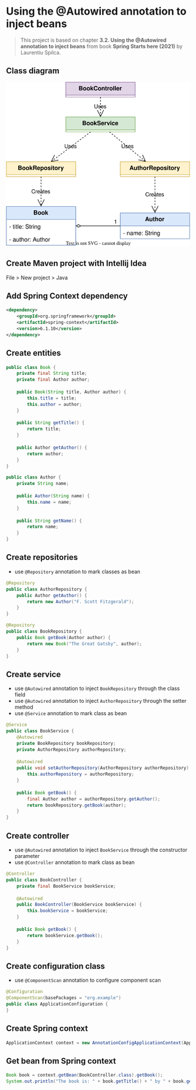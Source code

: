 # Using the @Autowired annotation to inject beans

> This project is based on chapter **3.2. Using the @Autowired annotation to inject beans** from book **Spring Starts here (2021)** by Laurentiu Spilca.

## Class diagram

![Class diagram](class-diagram.svg)

## Create Maven project with Intellij Idea

File > New project > Java

## Add Spring Context dependency

```xml
<dependency>
    <groupId>org.springframework</groupId>
    <artifactId>spring-context</artifactId>
    <version>6.1.10</version>
</dependency>
```

## Create entities

```java
public class Book {
    private final String title;
    private final Author author;

    public Book(String title, Author author) {
        this.title = title;
        this.author = author;
    }

    public String getTitle() {
        return title;
    }

    public Author getAuthor() {
        return author;
    }
}
```

```java
public class Author {
    private String name;

    public Author(String name) {
        this.name = name;
    }

    public String getName() {
        return name;
    }
}
```

## Create repositories

- use `@Repository` annotation to mark classes as bean

```java
@Repository
public class AuthorRepository {
    public Author getAuthor() {
        return new Author("F. Scott Fitzgerald");
    }
}
```

```java
@Repository
public class BookRepository {
    public Book getBook(Author author) {
        return new Book("The Great Gatsby", author);
    }
}
```

## Create service

- use `@Autowired` annotation to inject `BookRepository` through the class field
- use `@Autowired` annotation to inject `AuthorRepository` through the setter method
- use `@Service` annotation to mark class as bean

```java
@Service
public class BookService {
    @Autowired
    private BookRepository bookRepository;
    private AuthorRepository authorRepository;

    @Autowired
    public void setAuthorRepository(AuthorRepository authorRepository) {
        this.authorRepository = authorRepository;
    }

    public Book getBook() {
        final Author author = authorRepository.getAuthor();
        return bookRepository.getBook(author);
    }
}
```

## Create controller

- use `@Autowired` annotation to inject `BookService` through the constructor parameter
- use `@Controller` annotation to mark class as bean

```java
@Controller
public class BookController {
    private final BookService bookService;

    @Autowired
    public BookController(BookService bookService) {
        this.bookService = bookService;
    }

    public Book getBook() {
        return bookService.getBook();
    }
}
```

## Create configuration class

- use `@ComponentScan` annotation to configure component scan

```java
@Configuration
@ComponentScan(basePackages = "org.example")
public class ApplicationConfiguration {
}
```

## Create Spring context

```java
ApplicationContext context = new AnnotationConfigApplicationContext(ApplicationConfiguration.class);
```

## Get bean from Spring context

```java
Book book = context.getBean(BookController.class).getBook();
System.out.println("The book is: " + book.getTitle() + " by " + book.getAuthor().getName());
```

